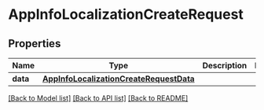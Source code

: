 # AppInfoLocalizationCreateRequest

## Properties
Name | Type | Description | Notes
------------ | ------------- | ------------- | -------------
**data** | [**AppInfoLocalizationCreateRequestData**](AppInfoLocalizationCreateRequestData.md) |  | 

[[Back to Model list]](../README.md#documentation-for-models) [[Back to API list]](../README.md#documentation-for-api-endpoints) [[Back to README]](../README.md)


